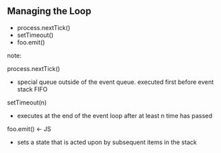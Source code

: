 ##  Managing the Loop

- process.nextTick() <!-- .element: class="fragment" data-fragment-index="1" -->
- setTimeout() <!-- .element: class="fragment" data-fragment-index="2" -->
- foo.emit() <!-- .element: class="fragment" data-fragment-index="3" -->



note:

  process.nextTick()
  - special queue outside of the event queue. executed first before event stack FIFO

  setTimeout(n)
  - executes at the end of the event loop after at least n time has passed

  foo.emit() <- JS
  - sets a state that is acted upon by subsequent items in the stack
